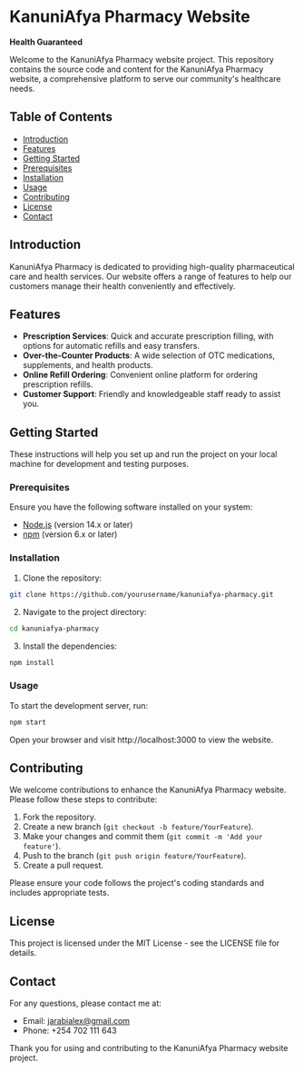 # KanuniAfya Pharmacy Website

**Health Guaranteed**

Welcome to the KanuniAfya Pharmacy website project. This repository contains the source code and content for the KanuniAfya Pharmacy website, a comprehensive platform to serve our community's healthcare needs.

## Table of Contents

- [Introduction](#introduction)
- [Features](#features)
- [Getting Started](#getting-started)
- [Prerequisites](#prerequisites)
- [Installation](#installation)
- [Usage](#usage)
- [Contributing](#contributing)
- [License](#license)
- [Contact](#contact)

## Introduction

KanuniAfya Pharmacy is dedicated to providing high-quality pharmaceutical care and health services. Our website offers a range of features to help our customers manage their health conveniently and effectively.

## Features

- **Prescription Services**: Quick and accurate prescription filling, with options for automatic refills and easy transfers.
- **Over-the-Counter Products**: A wide selection of OTC medications, supplements, and health products.
- **Online Refill Ordering**: Convenient online platform for ordering prescription refills.
- **Customer Support**: Friendly and knowledgeable staff ready to assist you.

## Getting Started

These instructions will help you set up and run the project on your local machine for development and testing purposes.

### Prerequisites

Ensure you have the following software installed on your system:

- [Node.js](https://nodejs.org/) (version 14.x or later)
- [npm](https://www.npmjs.com/) (version 6.x or later)

### Installation

1. Clone the repository:

```bash
git clone https://github.com/yourusername/kanuniafya-pharmacy.git
```

2. Navigate to the project directory:

```bash
cd kanuniafya-pharmacy
```

3. Install the dependencies:

```bash
npm install
```

### Usage

To start the development server, run:

```bash
npm start
```
Open your browser and visit http://localhost:3000 to view the website.

## Contributing

We welcome contributions to enhance the KanuniAfya Pharmacy website. Please follow these steps to contribute:

1. Fork the repository.
2. Create a new branch (`git checkout -b feature/YourFeature`).
3. Make your changes and commit them (`git commit -m 'Add your feature'`).
4. Push to the branch (`git push origin feature/YourFeature`).
5. Create a pull request.

Please ensure your code follows the project's coding standards and includes appropriate tests.

## License

This project is licensed under the MIT License - see the LICENSE file for details.

## Contact

For any questions, please contact me at:

- Email: jarabialex@gmail.com
- Phone: +254 702 111 643

Thank you for using and contributing to the KanuniAfya Pharmacy website project.
